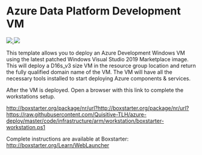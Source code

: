 # Azure Data Platform Development VM

<a href="https://portal.azure.com/#create/Microsoft.Template/uri/https%3A%2F%2Fraw.githubusercontent.com%2FAzureArchitecture%2Fazure-deploy%2Fmaster%2Fcode%2Finfrastructure%2Farm%2Fworkstation%2Fdev-vm%2Fazuredeploy.json" target="_blank">
    <img src="http://azuredeploy.net/deploybutton.png"/>
</a>

<a href="http://armviz.io/#/?load=https%3A%2F%2Fraw.githubusercontent.com%2FAzureArchitecture%2Fazure-deploy%2Fmaster%2Fcode%2Finfrastructure%2Farm%2Fworkstation%2Fdev-vm%2Fazuredeploy.json" target="_blank">
    <img src="http://armviz.io/visualizebutton.png"/>
</a>

This template allows you to deploy an Azure Development Windows VM using the latest patched Windows Visual Studio 2019 Marketplace image. This will deploy a D16s_v3 size VM in the resource group location and return the fully qualified domain name of the VM. The VM will have all the necessary tools installed to start deploying Azure components & services.

After the VM is deployed. Open a browser with this link to complete the workstations setup. 

http://boxstarter.org/package/nr/url?http://boxstarter.org/package/nr/url?https://raw.githubusercontent.com/Quisitive-TLH/azure-deploy/master/code/infrastructure/arm/workstation/boxstarter-workstation.ps1

Complete instructions are available at Boxstarter: http://boxstarter.org/Learn/WebLauncher
